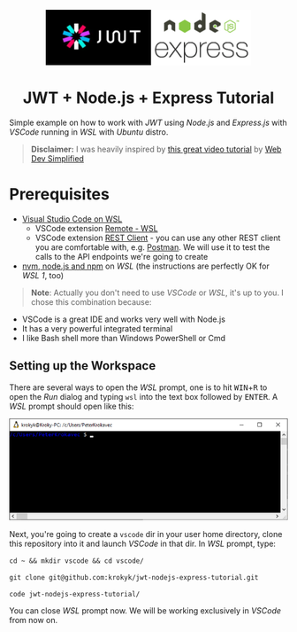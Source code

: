 <p align="center">
  <img src="images/logo.png" height="100" />
  <h1 align="center">JWT + Node.js + Express Tutorial</h1>
</p>

Simple example on how to work with _JWT_ using _Node.js_ and _Express.js_ with _VSCode_ running in _WSL_ with _Ubuntu_ distro.

>**Disclaimer:** I was heavily inspired by [this great video tutorial](https://www.youtube.com/watch?v=mbsmsi7l3r4) by [Web Dev Simplified](https://www.youtube.com/channel/UCFbNIlppjAuEX4znoulh0Cw)

# Prerequisites
* [Visual Studio Code on WSL](https://code.visualstudio.com/docs/remote/wsl)
    * VSCode extension [Remote - WSL](https://marketplace.visualstudio.com/items?itemName=ms-vscode-remote.remote-wsl)
    * VSCode extension [REST Client](https://marketplace.visualstudio.com/items?itemName=humao.rest-client) - you can use any other REST client you are comfortable with, e.g. [Postman](https://www.postman.com/).
    We will use it to test the calls to the API endpoints we're going to create
* [nvm, node.js and npm](https://docs.microsoft.com/en-us/windows/dev-environment/javascript/nodejs-on-wsl#install-nvm-nodejs-and-npm) on _WSL_ (the instructions are perfectly OK for _WSL 1_, too)

>**Note**: Actually you don't need to use _VSCode_ or _WSL_, it's up to you. I chose this combination because:
* VSCode is a great IDE and works very well with Node.js
* It has a very powerful integrated terminal 
* I like Bash shell more than Windows PowerShell or Cmd 

## Setting up the Workspace
There are several ways to open the _WSL_ prompt, one is to hit <kbd>WIN</kbd>+<kbd>R</kbd> to open the _Run_ dialog and typing `wsl` into the text box followed by <kbd>ENTER</kbd>. A _WSL_ prompt should open like this:

![WSL Prompt](images/wsl-prompt.png)

Next, you're going to create a `vscode` dir in your user home directory, clone this repository into it and launch _VSCode_ in that dir. In _WSL_ prompt, type:
```
cd ~ && mkdir vscode && cd vscode/
```
```
git clone git@github.com:krokyk/jwt-nodejs-express-tutorial.git
```
```
code jwt-nodejs-express-tutorial/
```
You can close _WSL_ prompt now. We will be working exclusively in _VSCode_ from now on.